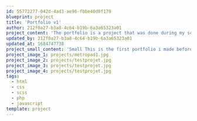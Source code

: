 ```yaml
---
id: 55772277-042d-4ad3-ae96-fbbe40d0f179
blueprint: project
title: 'Portfolio v1'
author: 212f0a27-b3a8-4c64-b19b-6a3a65323a01
project_content: 'The portfolio is a project that was done during my school years. Its role is to gather all my projects and be able to share and show them easily. The portfolio is a project that was done during my school years. Its role is to gather all my projects and be able to share and show them easily.'
updated_by: 212f0a27-b3a8-4c64-b19b-6a3a65323a01
updated_at: 1684747738
project_small_content: 'Small This is the first portfolio i made before this one. I create it using wordpress.'
project_image_1: projects/metropad1.jpg
project_image_2: projects/testprojet.jpg
project_image_3: projects/testprojet.jpg
project_image_4: projects/testprojet.jpg
tags:
  - html
  - css
  - scss
  - php
  - javascript
template: project
---
```

